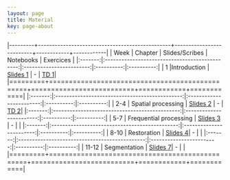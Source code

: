 ```yaml
---
layout: page
title: Material
key: page-about
---
```

 

|---------+------------------------------------------------+--------------------------+------------+------------|
| Week    |          Chapter                               | Slides/Scribes           | Notebooks  |  Exercices |
|:-------:|:----------------------------------------------:|:------------------------:|:----------:|:----------:|
|   1     |Introduction                                    | [Slides 1](slides#intro) |      -     | [TD 1](td/TD1.pdf)|
|=========+================================================+==========================+============+============|
|:-------:|:----------------------------------------------:|:------------------------:|:----------:|:----------:|
|  2-4    | Spatial processing                             | [Slides 2](slides#)      |      -     | [TD 2](td/TD2.pdf)|
|:-------:|:----------------------------------------------:|:------------------------:|:----------:|:----------:|
|  5-7    | Frequential processing                         | [Slides 3](slides#)   |      -     |            |
|:-------:|:----------------------------------------------:|:------------------------:|:----------:|:----------:|
|  8-10   | Restoration                                    | [Slides 4](slides#)|      -     |            |
|:-------:|:----------------------------------------------:|:------------------------:|:----------:|:----------:|
| 11-12   | Segmentation                                   | [Slides 7](slides#)|      -     |            |
|=========+================================================+==========================+============+============|
